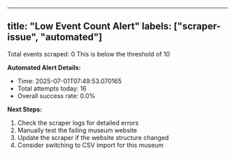 
---
title: "Low Event Count Alert"
labels: ["scraper-issue", "automated"]
---

Total events scraped: 0
This is below the threshold of 10

**Automated Alert Details:**
- Time: 2025-07-01T07:49:53.070165
- Total attempts today: 16
- Overall success rate: 0.0%

**Next Steps:**
1. Check the scraper logs for detailed errors
2. Manually test the failing museum website
3. Update the scraper if the website structure changed
4. Consider switching to CSV import for this museum
